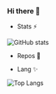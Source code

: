 ### Hi there 👋

- Stats ⚡

![GitHub stats](https://github-readme-stats.vercel.app/api?username=Aurelie-Blondel&bg_color=30,e96443,904e95&title_color=fff&text_color=fff&show_icons=true&icon_color=ffff)

- Repos 🔭

- Lang ✨

![Top Langs](https://github-readme-stats.vercel.app/api/top-langs/?username=Aurelie-Blondel&langs_count=10&theme=tokyonight)


<!--
**Aurelie-Blondel/Aurelie-Blondel** is a ✨ _special_ ✨ repository because its `README.md` (this file) appears on your GitHub profile.

Here are some ideas to get you started:

- 🔭 I’m currently working on ...
- 🌱 I’m currently learning ...
- 👯 I’m looking to collaborate on ...
- 🤔 I’m looking for help with ...
- 💬 Ask me about ...
- 📫 How to reach me: ...
- 😄 Pronouns: ...
- ⚡ Fun fact: ...
-->
